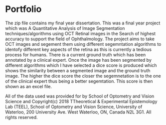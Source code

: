 # Portfolio

The zip file contains my final year dissertation. This was a final year project which was A Quantitative Analysis 
of Image Segmentation techniques/algorithms using OCT Retinal images in the Search of highest accuracy to support the field of Ophthalmology.
The project aims to take OCT images and segement them using different segemntation algorithms to identofy different key aspects of the retina as this is currently a tedious process for humans. There is a current ground truth which has been annotated by a clinical expert. Once the image has been segmented by different algorithms which I have selected a dice score is produced which shows the similarity between a segmented image and the ground truth image. The higher the dice score the closer the segemnetation is to the one of the clinical expert thus being a better segemtation. This score is then shown as an excel file.

All of the data used was provided for by School of Optometry and Vision Science and Copyright(c) 2018 TTheoretical & Experimental Epistemology Lab (TEEL), School of Optometry and Vision Science, University of Waterloo, 200 University Ave. West Waterloo, ON, Canada N2L 3G1. All rights reserved.


